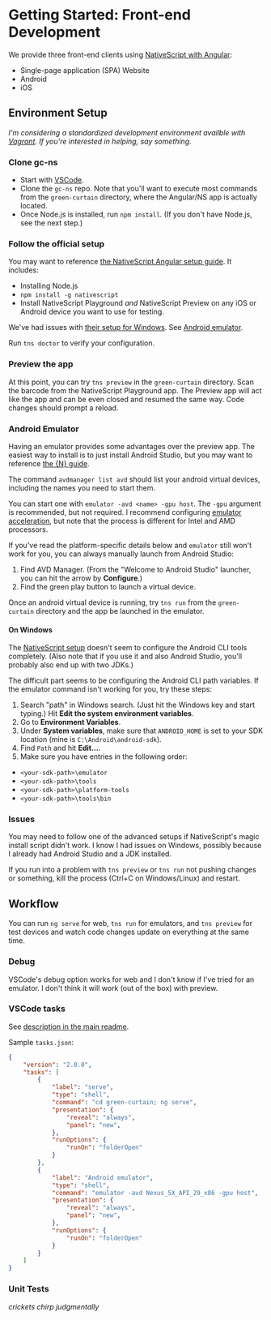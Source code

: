 # Getting Started: Front-end Development #

We provide three front-end clients using [NativeScript with Angular](https://docs.nativescript.org/angular):
* Single-page application (SPA) Website
* Android 
* iOS

## Environment Setup ##
<a name="setup"></a>

*I'm considering a standardized development environment availble with [Vagrant](vagrantup.com). If you're interested in helping, say something.*

### Clone gc-ns ###

* Start with [VSCode](https://code.visualstudio.com/).
* Clone the `gc-ns` repo. Note that you'll want to execute most commands from the `green-curtain` directory, where the Angular/NS app is actually located.
* Once Node.js is installed, run `npm install`. (If you don't have Node.js, see the next step.)

### Follow the official setup ###

You may want to reference [the NativeScript Angular setup guide](https://docs.nativescript.org/angular/start/quick-setup). It includes:
* Installing Node.js
* `npm install -g nativescript`
*  Install NativeScript Playground _and_ NativeScript Preview on any iOS or Android device you want to use for testing. 

We've had issues with [their setup for Windows](https://docs.nativescript.org/angular/start/ns-setup-win). See [Android emulator](#android-emulator).

Run `tns doctor` to verify your configuration.

### Preview the app ##
<a name="preview-app"></a>

At this point, you can try `tns preview` in the `green-curtain` directory. Scan the barcode from the NativeScript Playground app. The Preview app will act like the app and can be even closed and resumed the same way. Code changes should prompt a reload.

### Android Emulator ### 
<a name="android-emulator"></a>

Having an emulator provides some advantages over the preview app. The easiest way to install is to just install Android Studio, but you may want to reference [the {N} guide](https://docs.nativescript.org/angular/tooling/android-virtual-devices).

The command `avdmanager list avd` should list your android virtual devices, including the names you need to start them.

You can start one with `emulator -avd <name> -gpu host`. The `-gpu` argument is recommended, but not required. I recommend configuring [emulator acceleration](https://developer.android.com/studio/run/emulator-acceleration), but note that the process is different for Intel and AMD processors.

If you've read the platform-specific details below and `emulator` still won't work for you, you can always manually launch from Android Studio:
1. Find AVD Manager. (From the "Welcome to Android Studio" launcher, you can hit the arrow by **Configure**.)
2. Find the green play button to launch a virtual device.

Once an android virtual device is running, try `tns run` from the `green-curtain` directory and the app be launched in the emulator.

#### On Windows ####
The [NativeScript setup](https://docs.nativescript.org/angular/start/ns-setup-win#setup-steps) doesn't seem to configure the Android CLI tools completely. (Also note that if you use it and also Android Studio, you'll probably also end up with two JDKs.)

The difficult part seems to be configuring the Android CLI path variables. If the emulator command isn't working for you, try these steps:
1. Search "path" in Windows search. (Just hit the Windows key and start typing.) Hit **Edit the system environment variables**.
2. Go to **Environment Variables**.
3. Under **System variables**, make sure that `ANDROID_HOME` is set to your SDK location (mine is `C:\Android\android-sdk`). 
4. Find `Path` and hit **Edit...**.
5. Make sure you have entries in the following order:
- `<your-sdk-path>\emulator`
- `<your-sdk-path>\tools`
- `<your-sdk-path>\platform-tools`
- `<your-sdk-path>\tools\bin`

### Issues ###
<a name="issues"></a>

You may need to follow one of the advanced setups if NativeScript's magic install script didn't work. I know I had issues on Windows, possibly because I already had Android Studio and a JDK installed.

If you run into a problem with `tns preview` or `tns run` not pushing changes or something, kill the process (Ctrl+C on Windows/Linux) and restart.

## Workflow ##
<a name="workflow"></a>

You can run `ng serve` for web, `tns run` for emulators, and `tns preview` for test devices and watch code changes update on everything at the same time.

### Debug ###

VSCode's debug option works for web and I don't know if I've tried for an emulator. I don't think it will work (out of the box) with preview.

### VSCode tasks ###
See [description in the main readme](readme.md#tasks).

Sample `tasks.json`:
```json
{
    "version": "2.0.0",
    "tasks": [
        {
            "label": "serve",
            "type": "shell",
            "command": "cd green-curtain; ng serve",
            "presentation": {
                "reveal": "always",
                "panel": "new",
            },
            "runOptions": {
                "runOn": "folderOpen"
            }
        },
        {
            "label": "Android emulator",
            "type": "shell",
            "command": "emulator -avd Nexus_5X_API_29_x86 -gpu host",
            "presentation": {
                "reveal": "always",
                "panel": "new",
            },
            "runOptions": {
                "runOn": "folderOpen"
            }
        }
    ]
}
```

### Unit Tests ###

*crickets chirp judgmentally*